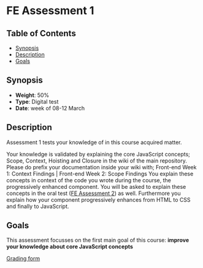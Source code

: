 # FE Assessment 1

## Table of Contents

* [Synopsis](#synopsis)
* [Description](#description)
* [Goals](#goals)

## Synopsis

* **Weight**: 50%
* **Type**: Digital test
* **Date**: week of 08-12 March
## Description

Assessment 1 tests your knowledge of in this course acquired matter.

Your knowledge is validated by explaining the core JavaScript concepts; Scope, Context, Hoisting and Closure in the wiki of the main repository. 
Please do prefix your documentation inside your wiki with; Front-end Week 1: Context Findings | Front-end Week 2: Scope Findings
You explain these concepts in context of the code you wrote during the course, the progressively enhanced component. You will be asked to explain these concepts in the oral test ([FE Assessment 2](https://github.com/cmda-bt/fe-course-19-20/blob/master/assessment-2.md)) as well. Furthermore you explain how your component progressively enhances from HTML to CSS and finally to JavaScript.

## Goals

This assessment focusses on the first main goal of this course: **improve your knowledge about core JavaScript concepts**

[Grading form](https://github.com/cmda-bt/fe-course-19-20/blob/master/forms/1920%20-%20FED2%20-%20Assessment%201%20-%20Wiki.pdf)
